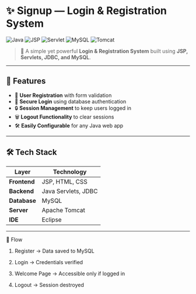 # ✨ Signup — Login & Registration System

![Java](https://img.shields.io/badge/Java-%23ED8B00.svg?style=for-the-badge&logo=java&logoColor=white)
![JSP](https://img.shields.io/badge/JSP-007396?style=for-the-badge&logo=java&logoColor=white)
![Servlet](https://img.shields.io/badge/Servlet-007396?style=for-the-badge&logo=java&logoColor=white)
![MySQL](https://img.shields.io/badge/MySQL-%2300f.svg?style=for-the-badge&logo=mysql&logoColor=white)
![Tomcat](https://img.shields.io/badge/Tomcat-F8DC75?style=for-the-badge&logo=apache-tomcat&logoColor=black)

> 🚀 A simple yet powerful **Login & Registration System** built using **JSP, Servlets, JDBC, and MySQL**.

---

## 📌 Features
- 📝 **User Registration** with form validation  
- 🔑 **Secure Login** using database authentication  
- 🔒 **Session Management** to keep users logged in  
- 🗑 **Logout Functionality** to clear sessions  
- 🛠 **Easily Configurable** for any Java web app  

---

## 🛠 Tech Stack
| Layer       | Technology |
|-------------|------------|
| **Frontend** | JSP, HTML, CSS |
| **Backend** | Java Servlets, JDBC |
| **Database** | MySQL |
| **Server** | Apache Tomcat |
| **IDE** | Eclipse |

---

🚀 Flow

1) Register → Data saved to MySQL

2) Login → Credentials verified

3) Welcome Page → Accessible only if logged in

4) Logout → Session destroyed
